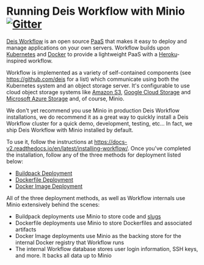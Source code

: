 # Running Deis Workflow with Minio [![Gitter](https://badges.gitter.im/Join%20Chat.svg)](https://gitter.im/minio/minio?utm_source=badge&utm_medium=badge&utm_campaign=pr-badge&utm_content=badge)

[Deis Workflow](https://deis.com/) is an open source [PaaS](https://en.wikipedia.org/wiki/Platform_as_a_service) that makes it easy to deploy and manage applications on your own servers. Workflow builds upon [Kubernetes](http://kubernetes.io/) and [Docker](https://www.docker.com/) to provide a lightweight PaaS with a [Heroku](https://www.heroku.com/)-inspired workflow.

Workflow is implemented as a variety of self-contained components (see https://github.com/deis for a list) which communicate using both the Kubernetes system and an object storage server. It's configurable to use cloud object storage systems like [Amazon S3](https://aws.amazon.com/s3/), [Google Cloud Storage](https://cloud.google.com/storage/) and [Microsoft Azure Storage](https://azure.microsoft.com/en-us/services/storage/) and, of course, Minio.

We don't yet recommend you use Minio in production Deis Workflow installations, we do recommend it as a great way to quickly install a Deis Workflow cluster for a quick demo, development, testing, etc... In fact, we ship Deis Workflow with Minio installed by default.

To use it, follow the instructions at https://docs-v2.readthedocs.io/en/latest/installing-workflow/. Once you've completed the installation, follow any of the three methods for deployment listed below:

- [Buildpack Deployment](https://docs-v2.readthedocs.io/en/latest/applications/using-buildpacks/)
- [Dockerfile Deployment](https://docs-v2.readthedocs.io/en/latest/applications/using-dockerfiles/)
- [Docker Image Deployment](https://docs-v2.readthedocs.io/en/latest/applications/using-docker-images/)

All of the three deployment methods, as well as Workflow internals use Minio extensively behind the scenes:

- Buildpack deployments use Minio to store code and [slugs](https://devcenter.heroku.com/articles/slug-compiler)
- Dockerfile deployments use Minio to store Dockerfiles and associated artifacts
- Docker Image deployments use Minio as the backing store for the internal Docker registry that Workflow runs
- The internal Workflow database stores user login information, SSH keys, and more. It backs all data up to Minio
